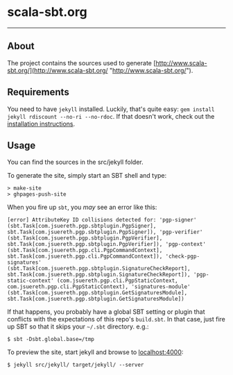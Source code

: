 # scala-sbt.org

---

## About

The project contains the sources used to generate  [http://www.scala-sbt.org/](http://www.scala-sbt.org/ "http://www.scala-sbt.org/").

## Requirements

You need to have `jekyll` installed. Luckily, that's quite easy: `gem install jekyll rdiscount --no-ri --no-rdoc`. If that doesn't work, check out the [installation instructions](https://github.com/mojombo/jekyll/wiki/Install "installation instructions").

## Usage
 
You can find the sources in the src/jekyll folder.

To generate the site, simply start an SBT shell and type:

    > make-site
    > ghpages-push-site

When you fire up `sbt`, you _may_ see an error like this:

    [error] AttributeKey ID collisions detected for: 'pgp-signer' (sbt.Task[com.jsuereth.pgp.sbtplugin.PgpSigner], sbt.Task[com.jsuereth.pgp.sbtplugin.PgpSigner]), 'pgp-verifier' (sbt.Task[com.jsuereth.pgp.sbtplugin.PgpVerifier], sbt.Task[com.jsuereth.pgp.sbtplugin.PgpVerifier]), 'pgp-context' (sbt.Task[com.jsuereth.pgp.cli.PgpCommandContext], sbt.Task[com.jsuereth.pgp.cli.PgpCommandContext]), 'check-pgp-signatures' (sbt.Task[com.jsuereth.pgp.sbtplugin.SignatureCheckReport], sbt.Task[com.jsuereth.pgp.sbtplugin.SignatureCheckReport]), 'pgp-static-context' (com.jsuereth.pgp.cli.PgpStaticContext, com.jsuereth.pgp.cli.PgpStaticContext), 'signatures-module' (sbt.Task[com.jsuereth.pgp.sbtplugin.GetSignaturesModule], sbt.Task[com.jsuereth.pgp.sbtplugin.GetSignaturesModule])

If that happens, you probably have a global SBT setting or plugin that
conflicts with the expectations of this repo's `build.sbt`. In that case, just
fire up SBT so that it skips your `~/.sbt` directory. e.g.:

    $ sbt -Dsbt.global.base=/tmp

To preview the site, start jekyll and browse to [localhost:4000](http://localhost:4000):

    $ jekyll src/jekyll/ target/jekyll/ --server
